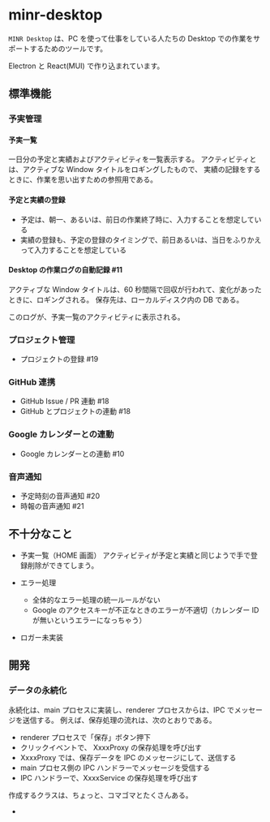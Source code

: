 # minr-desktop

`MINR Desktop` は、PC を使って仕事をしている人たちの Desktop での作業をサポートするためのツールです。

Electron と React(MUI) で作り込まれています。

## 標準機能

### 予実管理

#### 予実一覧

一日分の予定と実績およびアクティビティを一覧表示する。
アクティビティとは、アクティブな Window タイトルをロギングしたもので、
実績の記録をするときに、作業を思い出すための参照用である。

#### 予定と実績の登録

- 予定は、朝一、あるいは、前日の作業終了時に、入力することを想定している
- 実績の登録も、予定の登録のタイミングで、前日あるいは、当日をふりかえって入力することを想定している

#### Desktop の作業ログの自動記録 #11

アクティブな Window タイトルは、60 秒間隔で回収が行われて、変化があったときに、ロギングされる。
保存先は、ローカルディスク内の DB である。

このログが、予実一覧のアクティビティに表示される。

### プロジェクト管理

- プロジェクトの登録 #19

### GitHub 連携

- GitHub Issue / PR 連動 #18
- GitHub とプロジェクトの連動 #18

### Google カレンダーとの連動

- Google カレンダーとの連動 #10

### 音声通知

- 予定時刻の音声通知 #20
- 時報の音声通知 #21

## 不十分なこと

- 予実一覧（HOME 画面）
  アクティビティが予定と実績と同じようで手で登録削除ができてしまう。

- エラー処理

  - 全体的なエラー処理の統一ルールがない
  - Google のアクセスキーが不正なときのエラーが不適切（カレンダー ID が無いというエラーになっちゃう）

- ロガー未実装

## 開発

### データの永続化

永続化は、main プロセスに実装し、renderer プロセスからは、IPC でメッセージを送信する。
例えば、保存処理の流れは、次のとおりである。

- renderer プロセスで「保存」ボタン押下
- クリックイベントで、 XxxxProxy の保存処理を呼び出す
- XxxxProxy では、保存データを IPC のメッセージにして、送信する
- main プロセス側の IPC ハンドラーでメッセージを受信する
- IPC ハンドラーで、XxxxService の保存処理を呼び出す

作成するクラスは、ちょっと、コマゴマとたくさんある。

-
